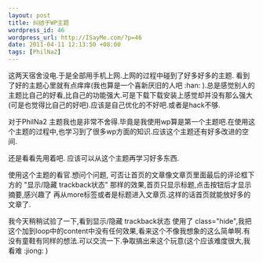 ```yaml
--- 
layout: post
title: 纠结于WP主题
wordpress_id: 46
wordpress_url: http://ISayMe.com/?p=46
date: 2011-04-11 12:13:50 +08:00
tags: [PhilNa2]
---
```

这两天宿舍没电.于是全部用手机上网.上网的过程中碰到了好多好多的主题. 
看到了好的主题心里就有点痒痒(我也算是一个喜新厌旧的人吧 :han: ).总是感觉别人的主题比自己的好看,比自己的功能强大.可是下载下载安装上感觉却并没有那么强大(可是也觉得比自己的好吧).应该是自己优化的不好吧.或者是hack不够.

对于PhilNa2 主题我也是非常不舍得.毕竟是我使用wp算是第一个主题吧.在使用这个主题的过程中,也学习到了很多wp方面的知识.应该这个主题还有好多改进的空间.

还是看看先用着吧. 应该可以从这个主题再学习好多东西. 

使用这个主题的看官.想问个问题, 
可否让首页的文章像文章页里面最后的评论框下方的 "显示/隐藏 trackback状态" 那样的效果,首页只显示标题,点击按钮后才显示摘要,感兴趣了 再从more标签或者是标题进入文章页.这样的话首页就能放好多的文章了.

我今天稍稍试验了一下,看到显示/隐藏 trackback状态 使用了 class="hide",我把这个加到loop中的content中没有任何效果,看来这个不像我想象的这么简单啊.有没有童鞋有同样的想法.可以交流一下.争取搞出来这个玩意(这个应该难度很大,我看难 :jiong: )
